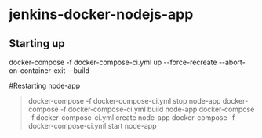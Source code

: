 # jenkins-docker-nodejs-app


## Starting up
docker-compose -f docker-compose-ci.yml up --force-recreate --abort-on-container-exit --build


#Restarting node-app

> docker-compose -f docker-compose-ci.yml stop node-app
> docker-compose -f docker-compose-ci.yml build node-app
> docker-compose -f docker-compose-ci.yml create node-app
> docker-compose -f docker-compose-ci.yml start node-app
